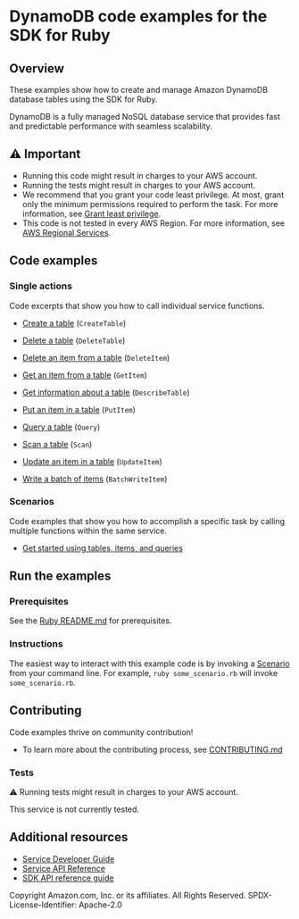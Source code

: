 # DynamoDB code examples for the SDK for Ruby
## Overview
These examples show how to create and manage Amazon DynamoDB database tables using the SDK for Ruby.

DynamoDB is a fully managed NoSQL database service that provides fast and predictable performance with seamless scalability.

## ⚠️ Important
* Running this code might result in charges to your AWS account. 
* Running the tests might result in charges to your AWS account.
* We recommend that you grant your code least privilege. At most, grant only the minimum permissions required to perform the task. For more information, see [Grant least privilege](https://docs.aws.amazon.com/IAM/latest/UserGuide/best-practices.html#grant-least-privilege). 
* This code is not tested in every AWS Region. For more information, see [AWS Regional Services](https://aws.amazon.com/about-aws/global-infrastructure/regional-product-services).

## Code examples

### Single actions
Code excerpts that show you how to call individual service functions.

* [Create a table](scenario_getting_started_movies.rb) (`CreateTable`)

* [Delete a table](scenario_getting_started_movies.rb) (`DeleteTable`)

* [Delete an item from a table](scenario_getting_started_movies.rb) (`DeleteItem`)

* [Get an item from a table](scenario_getting_started_movies.rb) (`GetItem`)

* [Get information about a table](scenario_getting_started_movies.rb) (`DescribeTable`)

* [Put an item in a table](scenario_getting_started_movies.rb) (`PutItem`)

* [Query a table](scenario_getting_started_movies.rb) (`Query`)

* [Scan a table](scenario_getting_started_movies.rb) (`Scan`)

* [Update an item in a table](scenario_getting_started_movies.rb) (`UpdateItem`)

* [Write a batch of items](scenario_getting_started_movies.rb) (`BatchWriteItem`)



### Scenarios
Code examples that show you how to accomplish a specific task by calling multiple functions within the same service.

* [Get started using tables, items, and queries](scenario_getting_started_movies.rb)





## Run the examples

### Prerequisites

See the [Ruby README.md](../../../ruby/README.md) for prerequisites.

### Instructions
The easiest way to interact with this example code is by invoking a [Scenario](#Scenarios) from your command line. For example, `ruby some_scenario.rb` will invoke `some_scenario.rb`.

## Contributing
Code examples thrive on community contribution!
* To learn more about the contributing process, see [CONTRIBUTING.md](../../../CONTRIBUTING.md)

### Tests
⚠️ Running tests might result in charges to your AWS account.

This service is not currently tested.

## Additional resources
* [Service Developer Guide](https://docs.aws.amazon.com/sdk-for-ruby/v3/developer-guide/welcome.html)
* [Service API Reference](https://docs.aws.amazon.com/sdk-for-ruby/v3/api/)
* [SDK API reference guide](https://aws.amazon.com/developer/language/ruby/)

Copyright Amazon.com, Inc. or its affiliates. All Rights Reserved. SPDX-License-Identifier: Apache-2.0

